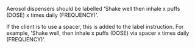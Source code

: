 Aerosol dispensers should be labelled 'Shake well then inhale x puffs (DOSE) x times daily (FREQUENCY)'.

If the client is to use a spacer, this is added to the label instruction. For example, 'Shake well, then inhale x puffs (DOSE) via spacer x times daily (FREQUENCY)'.

